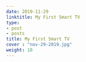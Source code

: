 ```yaml
---
date: 2019-11-29
linktitle: My First Smart TV
type:
- post
- posts
title: My First Smart TV
cover : "nov-29-2019.jpg"
weight: 10
---
```



